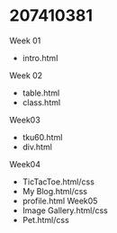 # 207410381

Week 01
* intro.html

Week 02
* table.html
* class.html

Week03
* tku60.html
* div.html

Week04
* TicTacToe.html/css
* My Blog.html/css
* profile.html
Week05
* Image Gallery.html/css
* Pet.html/css
